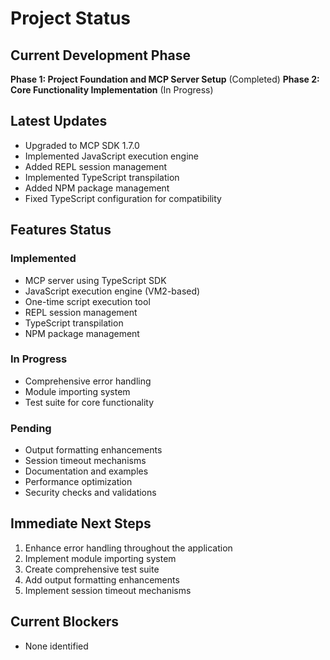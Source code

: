 # Project Status

## Current Development Phase
**Phase 1: Project Foundation and MCP Server Setup** (Completed)
**Phase 2: Core Functionality Implementation** (In Progress)

## Latest Updates
- Upgraded to MCP SDK 1.7.0
- Implemented JavaScript execution engine
- Added REPL session management
- Implemented TypeScript transpilation
- Added NPM package management
- Fixed TypeScript configuration for compatibility

## Features Status

### Implemented
- MCP server using TypeScript SDK
- JavaScript execution engine (VM2-based)
- One-time script execution tool
- REPL session management
- TypeScript transpilation
- NPM package management

### In Progress
- Comprehensive error handling
- Module importing system
- Test suite for core functionality

### Pending
- Output formatting enhancements
- Session timeout mechanisms
- Documentation and examples
- Performance optimization
- Security checks and validations

## Immediate Next Steps
1. Enhance error handling throughout the application
2. Implement module importing system
3. Create comprehensive test suite
4. Add output formatting enhancements
5. Implement session timeout mechanisms

## Current Blockers
- None identified
